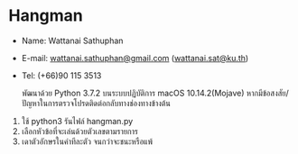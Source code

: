 # Hangman

- Name:   Wattanai Sathuphan
- E-mail: wattanai.sathuphan@gmail.com (wattanai.sat@ku.th)
- Tel:    (+66)90 115 3513

    พัฒนาด้วย Python 3.7.2 บนระบบปฏิบัติการ macOS 10.14.2(Mojave) หากมีข้อสงสัย/ปัญหาในการตรวจโปรดติดต่อกลับทางช่องทางข้างต้น

1. ใช้ python3 รันไฟล์ hangman.py 
2. เลือกหัวข้อที่จะเล่นด้วยตัวเลขตามรายการ
3. เดาตัวอักษรในคำทีละตัว จนกว่าจะชนะหรือแพ้